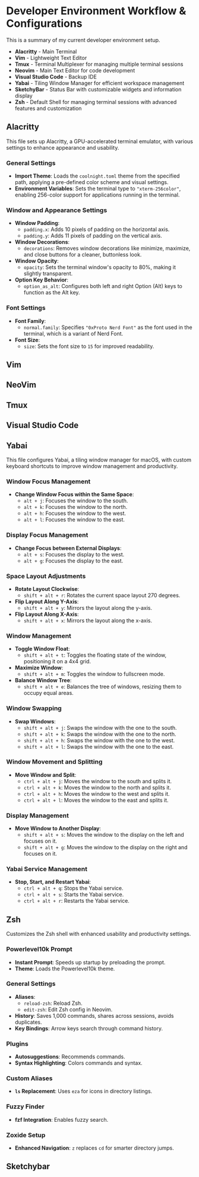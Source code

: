 # Developer Environment Workflow & Configurations

This is a summary of my current developer environment setup.

- **Alacritty** - Main Terminal
- **Vim** - Lightweight Text Editor
- **Tmux** - Terminal Multiplexer for managing multiple terminal sessions
- **Neovim** - Main Text Editor for code development
- **Visual Studio Code** - Backup IDE
- **Yabai** - Tiling Window Manager for efficient workspace management
- **SketchyBar** - Status Bar with customizable widgets and information display
- **Zsh** - Default Shell for managing terminal sessions with advanced features and customization

## Alacritty

This file sets up Alacritty, a GPU-accelerated terminal emulator, with various settings to enhance appearance and usability.

### General Settings
- **Import Theme**: Loads the `coolnight.toml` theme from the specified path, applying a pre-defined color scheme and visual settings.
- **Environment Variables**: Sets the terminal type to `"xterm-256color"`, enabling 256-color support for applications running in the terminal.

### Window and Appearance Settings
- **Window Padding**: 
  - `padding.x`: Adds 10 pixels of padding on the horizontal axis.
  - `padding.y`: Adds 11 pixels of padding on the vertical axis.
- **Window Decorations**: 
  - `decorations`: Removes window decorations like minimize, maximize, and close buttons for a cleaner, buttonless look.
- **Window Opacity**: 
  - `opacity`: Sets the terminal window's opacity to 80%, making it slightly transparent.
- **Option Key Behavior**: 
  - `option_as_alt`: Configures both left and right Option (Alt) keys to function as the Alt key.

### Font Settings
- **Font Family**: 
  - `normal.family`: Specifies `"0xProto Nerd Font"` as the font used in the terminal, which is a variant of Nerd Font.
- **Font Size**: 
  - `size`: Sets the font size to `15` for improved readability.

## Vim

## NeoVim

## Tmux

## Visual Studio Code

## Yabai
This file configures Yabai, a tiling window manager for macOS, with custom keyboard shortcuts to improve window management and productivity.

### Window Focus Management
- **Change Window Focus within the Same Space**:
  - `alt + j`: Focuses the window to the south.
  - `alt + k`: Focuses the window to the north.
  - `alt + h`: Focuses the window to the west.
  - `alt + l`: Focuses the window to the east.

### Display Focus Management
- **Change Focus between External Displays**:
  - `alt + s`: Focuses the display to the west.
  - `alt + g`: Focuses the display to the east.

### Space Layout Adjustments
- **Rotate Layout Clockwise**:
  - `shift + alt + r`: Rotates the current space layout 270 degrees.
- **Flip Layout Along Y-Axis**:
  - `shift + alt + y`: Mirrors the layout along the y-axis.
- **Flip Layout Along X-Axis**:
  - `shift + alt + x`: Mirrors the layout along the x-axis.

### Window Management
- **Toggle Window Float**:
  - `shift + alt + t`: Toggles the floating state of the window, positioning it on a 4x4 grid.
- **Maximize Window**:
  - `shift + alt + m`: Toggles the window to fullscreen mode.
- **Balance Window Tree**:
  - `shift + alt + e`: Balances the tree of windows, resizing them to occupy equal areas.

### Window Swapping
- **Swap Windows**:
  - `shift + alt + j`: Swaps the window with the one to the south.
  - `shift + alt + k`: Swaps the window with the one to the north.
  - `shift + alt + h`: Swaps the window with the one to the west.
  - `shift + alt + l`: Swaps the window with the one to the east.

### Window Movement and Splitting
- **Move Window and Split**:
  - `ctrl + alt + j`: Moves the window to the south and splits it.
  - `ctrl + alt + k`: Moves the window to the north and splits it.
  - `ctrl + alt + h`: Moves the window to the west and splits it.
  - `ctrl + alt + l`: Moves the window to the east and splits it.

### Display Management
- **Move Window to Another Display**:
  - `shift + alt + s`: Moves the window to the display on the left and focuses on it.
  - `shift + alt + g`: Moves the window to the display on the right and focuses on it.

### Yabai Service Management
- **Stop, Start, and Restart Yabai**:
  - `ctrl + alt + q`: Stops the Yabai service.
  - `ctrl + alt + s`: Starts the Yabai service.
  - `ctrl + alt + r`: Restarts the Yabai service.

## Zsh
Customizes the Zsh shell with enhanced usability and productivity settings.

### Powerlevel10k Prompt
- **Instant Prompt**: Speeds up startup by preloading the prompt.
- **Theme**: Loads the Powerlevel10k theme.

### General Settings
- **Aliases**: 
  - `reload-zsh`: Reload Zsh.
  - `edit-zsh`: Edit Zsh config in Neovim.
- **History**: Saves 1,000 commands, shares across sessions, avoids duplicates.
- **Key Bindings**: Arrow keys search through command history.

### Plugins
- **Autosuggestions**: Recommends commands.
- **Syntax Highlighting**: Colors commands and syntax.

### Custom Aliases
- **`ls` Replacement**: Uses `eza` for icons in directory listings.

### Fuzzy Finder
- **fzf Integration**: Enables fuzzy search.

### Zoxide Setup
- **Enhanced Navigation**: `z` replaces `cd` for smarter directory jumps.

## Sketchybar
